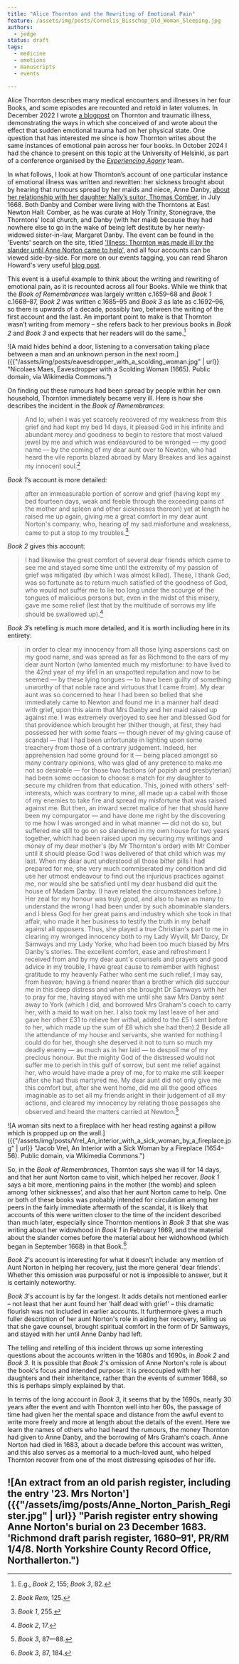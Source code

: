 ```yaml
---
title: "Alice Thornton and the Rewriting of Emotional Pain"
feature: /assets/img/posts/Cornelis_Bisschop_Old_Woman_Sleeping.jpg
authors:
  - jedge
status: draft
tags:
  - medicine
  - emotions
  - manuscripts
  - events

---
```


Alice Thornton describes many medical encounters and illnesses in her four Books, and some episodes are recounted and retold in later volumes. In December 2022 I wrote [a blogpost](https://thornton.kdl.kcl.ac.uk/posts/blog/2022-12-19-grief-and-illness-thornton/) on Thornton and traumatic illness, demonstrating the ways in which she conceived of and wrote about the effect that sudden emotional trauma had on her physical state. One question that has interested me since is how Thornton writes about the same instances of emotional pain across her four books. In October 2024 I had the chance to present on this topic at the University of Helsinki, as part of a conference organised by the [*Experiencing Agony*](https://blogs.helsinki.fi/experiencingagony/) team. 

In what follows, I look at how Thornton’s account of one particular instance of emotional illness was written and rewritten: her sickness brought about by hearing that rumours spread by her maids and niece, Anne Danby, [about her relationship with her daughter Nally’s suitor, Thomas Comber](https://thornton.kdl.kcl.ac.uk/posts/blog/2023-06-15-tragical-transactions-at-newton/), in July 1668. Both Danby and Comber were living with the Thorntons at East Newton Hall: Comber, as he was curate at Holy Trinity, Stonegrave, the Thorntons’ local church, and Danby (with her maid) because they had nowhere else to go in the wake of being left destitute by her newly-widowed sister-in-law, Margaret Danby. The event can be found in the 'Events' search on the site, titled ['Illness: Thornton was made ill by the slander until Anne Norton came to help'](https://thornton-stg.kdl.kcl.ac.uk/entities/?hi=awt1_1668_slander_grief), and all four accounts can be viewed side-by-side. For more on our events tagging, you can read Sharon Howard's very useful [blog post](https://thornton.kdl.kcl.ac.uk/posts/blog/2022-11-28-tei-events-thornton-books/).

This event is a useful example to think about the writing and rewriting of emotional pain, as it is recounted across all four Books. While we think that the *Book of Remembrances* was largely written c.1659–68 and *Book 1* c.1668–87, *Book 2* was written c.1685–95 and *Book 3* as late as c.1692–96, so there is upwards of a decade, possibly two, between the writing of the first account and the last. An important point to make is that Thornton wasn’t writing from memory – she refers back to her previous books in *Book 2* and *Book 3* and expects that her readers will do the same.[^1]  

![A maid hides behind a door, listening to a conversation taking place between a man and an unknown person in the next room.]({{"/assets/img/posts/eavesdropper_with_a_scolding_woman.jpg" | url}} "Nicolaes Maes, Eavesdropper with a Scolding Woman (1665). Public domain, via Wikimedia Commons.")

On finding out these rumours had been spread by people within her own household, Thornton immediately became very ill. Here is how she describes the incident in the *Book of Remembrances*:

>And lo, when I was yet scarcely recovered of my weakness from this grief and had kept my bed 14 days, it pleased God in his infinite and abundant mercy and goodness to begin to restore that most valued jewel by me and which was endeavoured to be wronged — my good name — by the coming of my dear aunt over to Newton, who had heard the vile reports blazed abroad by Mary Breakes and lies against my innocent soul.[^2]

*Book 1*’s account is more detailed:

>after an immeasurable portion of sorrow and grief (having kept my bed fourteen days, weak and feeble through the exceeding pains of the mother and spleen and other sicknesses thereon) yet at length he raised me up again, giving me a great comfort in my dear aunt Norton's company, who, hearing of my sad misfortune and weakness, came to put a stop to my troubles.[^3] 

*Book 2* gives this account:

>I had likewise the great comfort of several dear friends which came to see me and stayed some time until the extremity of my passion of grief was mitigated (by which I was almost killed). These, I thank God, was so fortunate as to return much satisfied of the goodness of God, who would not suffer me to lie too long under the scourge of the tongues of malicious persons but, even in the midst of this misery, gave me some relief (lest that by the multitude of sorrows my life should be swallowed up).[^4]

*Book 3*’s retelling is much more detailed, and it is worth incliuding here in its entirety:

>in order to clear my innocency from all those lying aspersions cast on my good name, and was spread as far as Richmond to the ears of my dear aunt Norton (who lamented much my misfortune: to have lived to the 42nd year of my life1 in an unspotted reputation and now to be seemed — by these lying tongues — to have been guilty of something unworthy of that noble race and virtuous that I came from).
My dear aunt was so concerned to hear I had been so belied that she immediately came to Newton and found me in a manner half dead with grief, upon this alarm that Mrs Danby and her maid raised up against me. I was extremely overjoyed to see her and blessed God for that providence which brought her thither though, at first, they had possessed her with some fears — though never of my giving cause of scandal — that I had been unfortunate in lighting upon some treachery from those of a contrary judgement.
Indeed, her apprehension had some ground for it — being placed amongst so many contrary opinions, who was glad of any pretence to make me not so desirable — for those two factions (of popish and presbyterian) had been some occasion to choose a match for my daughter to secure my children from that education. This, joined with others' self-interests, which was contrary to mine, all made up a cabal with those of my enemies to take fire and spread my misfortune that was raised against me.
But then, an inward secret malice of her that should have been my compurgator — and have done me right by the discovering to me how I was wronged and in what manner — did not do so, but suffered me still to go on so slandered in my own house for two years together, which had been raised upon my securing my writings and money of my dear mother's (by Mr Thornton's order) with Mr Comber until it should please God I was delivered of that child which was my last.
When my dear aunt understood all those bitter pills I had prepared for me, she very much commiserated my condition and did use her utmost endeavour to find out the injurious practices against me, nor would she be satisfied until my dear husband did quit the house of Madam Danby. (I have related the circumstances before.) 
Her zeal for my honour was truly good, and also to have as many to understand the wrong I had been under by such abominable slanders. and I bless God for her great pains and industry which she took in that affair, who made it her business to testify the truth in my behalf against all opposers. Thus, she played a true Christian's part to me in clearing my wronged innocency both to my Lady Wyvill, Mr Darcy, Dr Samways and my Lady Yorke, who had been too much biased by Mrs Danby's stories.
The excellent comfort, ease and refreshment I received from and by my dear aunt's counsels and prayers and good advice in my trouble, I have great cause to remember with highest gratitude to my heavenly Father who sent me such relief, I may say, from heaven; having a friend nearer than a brother which did succour me in this deep distress and when she brought Dr Samways with her to pray for me, having stayed with me until she saw Mrs Danby sent away to York (which I did, and borrowed Mrs Graham's coach to carry her, with a maid to wait on her. I also took my last leave of her and gave her other £31 to relieve her withal, added to the £5 I sent before to her, which made up the sum of £8 which she had then).2 Beside all the attendance of my house and servants, she wanted for nothing I could do for her, though she deserved it not to turn so much my deadly enemy — as much as in her laid — to despoil me of my precious honour.
But the mighty God of the distressed would not suffer me to perish in this gulf of sorrow, but sent me relief against her, who would have made a prey of me, for to make me still keeper after she had thus martyred me.
My dear aunt did not only give me this comfort but, after she went home, did me all the good offices imaginable as to set all my friends aright in their judgement of all my actions, and cleared my innocency by relating those passages she observed and heard the matters carried at Newton.[^5]

![A woman sits next to a fireplace with her head resting against a pillow which is propped up on the wall.]({{"/assets/img/posts/Vrel_An_interior_with_a_sick_woman_by_a_fireplace.jpg" | url}} "Jacob Vrel, An Interior with a Sick Woman by a Fireplace (1654–56). Public domain, via Wikimedia Commons.")

So, in the *Book of Remembrances*, Thornton says she was ill for 14 days, and that her aunt Norton came to visit, which helped her recover. *Book 1* says a bit more, mentioning pains in the mother (the womb) and spleen among ‘other sicknesses’, and also that her aunt Norton came to help. One or both of these books was probably intended for circulation among her peers in the fairly immediate aftermath of the scandal, it is likely that accounts of this were written closer to the time of the incident described than much later, especially since Thornton mentions in *Book 3* that she was writing about her widowhood in *Book 1* in February 1669, and the material about the slander comes before the material about her widhowhood (which began in September 1668) in that Book.[^6]

*Book 2*'s account is interesting for what it doesn't include: any mention of Aunt Norton in helping her recovery, just the more general 'dear friends'. Whether this omission was purposeful or not is impossible to answer, but it is certainly noteworthy.

*Book 3*'s account is by far the longest. It adds details not mentioned earlier – not least that her aunt found her 'half dead with grief' – this dramatic flourish was not included in earlier accounts. It furthermore gives a much fuller description of her aunt Norton's role in aiding her recovery, telling us that she gave counsel, brought spiritual comfort in the form of Dr Samways, and stayed with her until Anne Danby had left. 

The telling and retelling of this incident throws up some interesting questions about the accounts written in the 1680s and 1690s, in *Book 2* and *Book 3*. It is possible that *Book 2*'s omission of Anne Norton's role is about the book's focus and intended purpose: it is preoccupied with her daughters and their inheritance, rather than the events of summer 1668, so this is perhaps simply explained by that.

In terms of the long account in *Book 3*, it seems that by the 1690s, nearly 30 years after the event and with Thornton well into her 60s, the passage of time had given her the mental space and distance from the awful event to write more freely and more at length about the details of the event. Here we learn the names of others who had heard the rumours, the money Thornton had given to Anne Danby, and the borrowing of Mrs Graham's coach. Anne Norton had died in 1683, about a decade before this account was written, and this also serves as a memorial to a much-loved aunt, who helped Thornton recover from one of the most distressing episodes of her life.

![An extract from an old parish register, including the entry '23. Mrs Norton']({{"/assets/img/posts/Anne_Norton_Parish_Register.jpg" | url}} "Parish register entry showing Anne Norton's burial on 23 December 1683. 'Richmond draft parish register, 1680–91', PR/RM 1/4/8. North Yorkshire County Record Office, Northallerton.")
---

[^1]: E.g., *Book 2*, 155; *Book 3*, 82.

[^2]: *Book Rem*, 125.

[^3]: *Book 1*, 255.

[^4]: *Book 2*, 17.

[^5]: *Book 3*, 87—88.

[^6]: *Book 3*, 87, 184. 